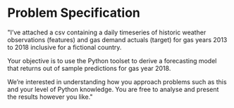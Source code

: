 # Problem Specification

"I’ve attached a csv containing a daily timeseries  of historic weather observations (features) and gas demand actuals  (target) for gas years 2013 to 2018 inclusive for a fictional country.

Your objective is to use the Python toolset to  derive a forecasting model that returns out of sample predictions for  gas year 2018.

We’re interested in understanding how you approach  problems such as this and your level of Python knowledge. You are free  to analyse and present the results however you like."